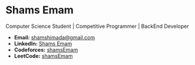 # Shams Emam

 Computer Science Student |  Competitive Programmer | BackEnd Developer

- **Email:** [shamshimada@gmail.com](mailto:shamshimada@gmail.com)
- **LinkedIn:** [Shams Emam](https://www.linkedin.com/in/shams-emam-755194256/)
- **Codeforces:** [shamsEmam](https://codeforces.com/profile/shamsEmam)
- **LeetCode:** [shamsEmam](https://leetcode.com/u/ShamsEmam/)


